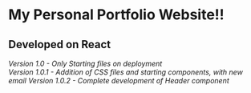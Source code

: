# My Personal Portfolio Website!!

## Developed on React

*Version 1.0 - Only Starting files on deployment*  
*Version 1.0.1 - Addition of CSS files and starting components, with new email*
*Version 1.0.2 - Complete development of Header component*
